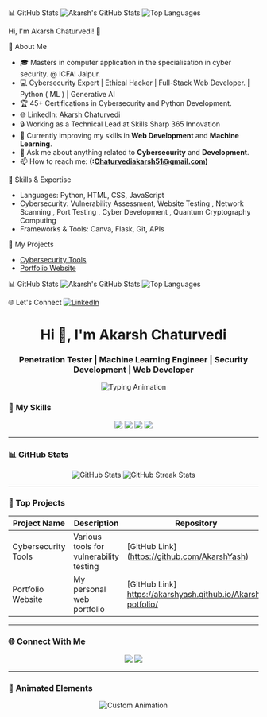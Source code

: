  📊 GitHub Stats
![Akarsh's GitHub Stats](https://github-readme-stats.vercel.app/api?username=AkarshYash&show_icons=true&theme=dark)
![Top Languages](https://github-readme-stats.vercel.app/api/top-langs/?username=AkarshYash&layout=compact&theme=dark)

Hi, I'm Akarsh Chaturvedi! 👋

🌟 About Me
- 🎓 Masters in computer application in the specialisation in cyber security. @ ICFAI Jaipur.
- 💻 Cybersecurity Expert | Ethical Hacker | Full-Stack Web Developer. | Python ( ML ) | Generative AI
- 🏆 45+ Certifications in Cybersecurity and Python Development.
- 🌐 LinkedIn: [Akarsh Chaturvedi](https://www.linkedin.com/in/akarsh-chaturvedi-259271236)
- 🔒 Working as a Technical Lead at Skills Sharp 365 Innovation
- 🌱 Currently improving my skills in **Web Development** and **Machine Learning**.
- 💬 Ask me about anything related to **Cybersecurity** and **Development**.
- 📫 How to reach me: **(:Chaturvediakarsh51@gmail.com)**

💼 Skills & Expertise
- Languages: Python, HTML, CSS, JavaScript
- Cybersecurity: Vulnerability Assessment, Website Testing , Network Scanning , Port Testing , Cyber Development , Quantum Cryptography Computing
- Frameworks & Tools: Canva, Flask, Git, APIs

🚀 My Projects
- [Cybersecurity Tools](https://github.com/AkarshYash/)
- [Portfolio Website](https://akarshyash.github.io/Akarsh-potfolio/)

📊 GitHub Stats
![Akarsh's GitHub Stats](https://github-readme-stats.vercel.app/api?username=AkarshYash&show_icons=true&theme=dark)
![Top Languages](https://github-readme-stats.vercel.app/api/top-langs/?username=AkarshYash&layout=compact&theme=dark)

🌐 Let's Connect
[![LinkedIn](https://img.shields.io/badge/LinkedIn-259271236-blue)](https://www.linkedin.com/in/akarsh-chaturvedi-259271236)
<h1 align="center">Hi 👋, I'm Akarsh Chaturvedi</h1>
<h3 align="center">Penetration Tester | Machine Learning Engineer | Security Development | Web Developer</h3>

<p align="center">
  <img src="https://readme-typing-svg.demolab.com?font=Fira+Code&size=20&duration=3000&pause=500&color=00FF00&center=true&vCenter=true&width=500&lines=Welcome+to+my+GitHub+Profile!;Cybersecurity+Enthusiast;Full-Stack+Developer;Always+Learning+%26+Building!" alt="Typing Animation" />
</p>


### 🚀 **My Skills**
<p align="center">
  <img src="https://img.shields.io/badge/Python-3776AB?style=for-the-badge&logo=python&logoColor=white" />
  <img src="https://img.shields.io/badge/JavaScript-F7DF1E?style=for-the-badge&logo=javascript&logoColor=black" />
  <img src="https://img.shields.io/badge/HTML-E34F26?style=for-the-badge&logo=html5&logoColor=white" />
  <img src="https://img.shields.io/badge/Cybersecurity-00FF00?style=for-the-badge" />
</p>

---

### 📊 **GitHub Stats**
<p align="center">
  <img src="https://github-readme-stats.vercel.app/api?username=AkarshYash&show_icons=true&theme=radical" alt="GitHub Stats" />
  <img src="https://github-readme-streak-stats.herokuapp.com/?user=AkarshYash&theme=radical" alt="GitHub Streak Stats" />
</p>

---

### 🌟 **Top Projects**
| Project Name       | Description                              | Repository                                      |
|--------------------|------------------------------------------|------------------------------------------------|
| Cybersecurity Tools| Various tools for vulnerability testing | [GitHub Link] (https://github.com/AkarshYash)         |
| Portfolio Website  | My personal web portfolio               | [GitHub Link] https://akarshyash.github.io/Akarsh-potfolio/          |

---

### 🌐 **Connect With Me**
<p align="center">
  <a href="https://linkedin.com/in/AkarshChaturvedi"><img src="https://img.shields.io/badge/LinkedIn-0077B5?style=for-the-badge&logo=linkedin&logoColor=white" /></a>
  <a href="mailto:akarshyash@example.com"><img src="https://img.shields.io/badge/Email-D14836?style=for-the-badge&logo=gmail&logoColor=white" /></a>
</p>

---

### 🎨 **Animated Elements**
<p align="center">
  <img src="https://github.com/AkarshYash/github-profile-animations/blob/main/animation.svg" alt="Custom Animation" />
</p>

